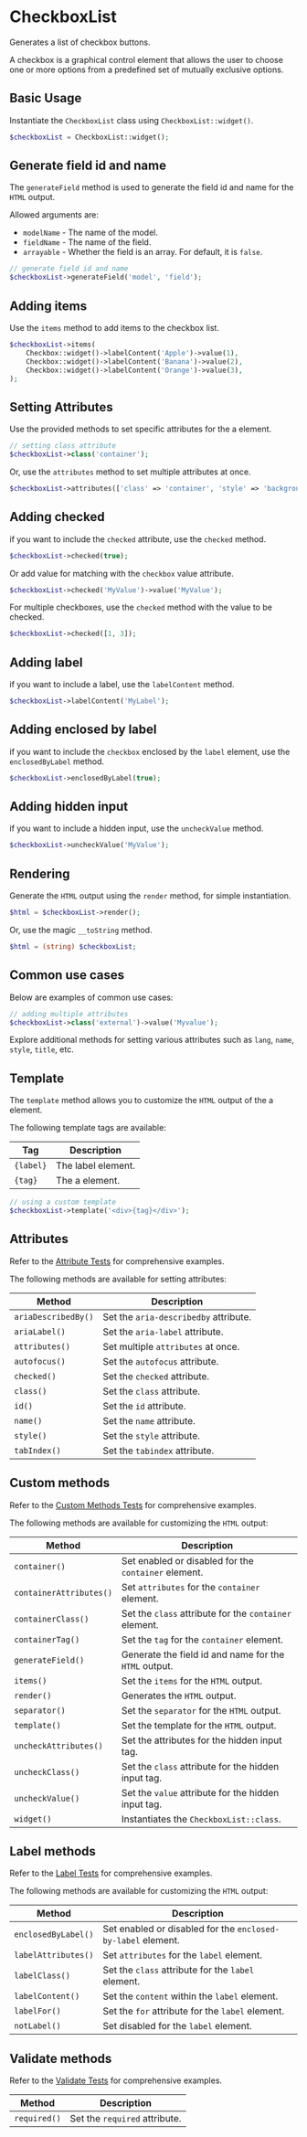# CheckboxList

Generates a list of checkbox buttons.

A checkbox is a graphical control element that allows the user to choose one or more options from a predefined set of
mutually exclusive options.

## Basic Usage

Instantiate the `CheckboxList` class using `CheckboxList::widget()`.

```php
$checkboxList = CheckboxList::widget();
```

## Generate field id and name

The `generateField` method is used to generate the field id and name for the `HTML` output.

Allowed arguments are:

- `modelName` - The name of the model.
- `fieldName` - The name of the field.
- `arrayable` - Whether the field is an array. For default, it is `false`.

```php
// generate field id and name
$checkboxList->generateField('model', 'field');
```

## Adding items

Use the `items` method to add items to the checkbox list.

```php
$checkboxList->items(
    Checkbox::widget()->labelContent('Apple')->value(1),
    Checkbox::widget()->labelContent('Banana')->value(2),
    Checkbox::widget()->labelContent('Orange')->value(3),
);
```

## Setting Attributes

Use the provided methods to set specific attributes for the a element.

```php
// setting class attribute
$checkboxList->class('container');
```

Or, use the `attributes` method to set multiple attributes at once.

```php
$checkboxList->attributes(['class' => 'container', 'style' => 'background-color: #eee;']);
```

## Adding checked

if you want to include the `checked` attribute, use the `checked` method.

```php
$checkboxList->checked(true);
```

Or add value for matching with the `checkbox` value attribute.

```php
$checkboxList->checked('MyValue')->value('MyValue');
```

For multiple checkboxes, use the `checked` method with the value to be checked.

```php
$checkboxList->checked([1, 3]);
```

## Adding label

if you want to include a label, use the `labelContent` method.

```php
$checkboxList->labelContent('MyLabel');
```

## Adding enclosed by label

if you want to include the `checkbox` enclosed by the `label` element, use the `enclosedByLabel` method.

```php
$checkboxList->enclosedByLabel(true);
```

## Adding hidden input

if you want to include a hidden input, use the `uncheckValue` method.

```php
$checkboxList->uncheckValue('MyValue');
```

## Rendering

Generate the `HTML` output using the `render` method, for simple instantiation. 

```php
$html = $checkboxList->render();
```

Or, use the magic `__toString` method.

```php
$html = (string) $checkboxList;
```

## Common use cases

Below are examples of common use cases:

```php
// adding multiple attributes
$checkboxList->class('external')->value('Myvalue');
```

Explore additional methods for setting various attributes such as `lang`, `name`, `style`, `title`, etc.

## Template

The `template` method allows you to customize the `HTML` output of the a element.

The following template tags are available:

| Tag       | Description        |
| --------- | ------------------ |
| `{label}` | The label element. |
| `{tag}`   | The a element.     |

```php
// using a custom template
$checkboxList->template('<div>{tag}</div>');
```

## Attributes

Refer to the [Attribute Tests](https://github.com/php-forge/html/blob/main/tests/FormControl/Input/CheckboxList/AttributeTest.php)
for comprehensive examples.

The following methods are available for setting attributes:

| Method             | Description                                                                                     |
| ------------------ | ----------------------------------------------------------------------------------------------- |
| `ariaDescribedBy()`| Set the `aria-describedby` attribute.                                                           |
| `ariaLabel()`      | Set the `aria-label` attribute.                                                                 |
| `attributes()`     | Set multiple `attributes` at once.                                                              |
| `autofocus()`      | Set the `autofocus` attribute.                                                                  |
| `checked()`        | Set the `checked` attribute.                                                                    |
| `class()`          | Set the `class` attribute.                                                                      |
| `id()`             | Set the `id` attribute.                                                                         |
| `name()`           | Set the `name` attribute.                                                                       |
| `style()`          | Set the `style` attribute.                                                                      |
| `tabIndex()`       | Set the `tabindex` attribute.                                                                   |

## Custom methods

Refer to the [Custom Methods Tests](https://github.com/php-forge/html/blob/main/tests/FormControl/Input/CheckboxList/CustomMethodTest.php)
for comprehensive examples.

The following methods are available for customizing the `HTML` output:

| Method                 | Description                                                                                 |
| ---------------------- | ------------------------------------------------------------------------------------------- |
| `container()`          | Set enabled or disabled for the `container` element.                                        |
| `containerAttributes()`| Set `attributes` for the `container` element.                                               |
| `containerClass()`     | Set the `class` attribute for the `container` element.                                      |
| `containerTag()`       | Set the `tag` for the `container` element.                                                  |
| `generateField()`      | Generate the field id and name for the `HTML` output.                                       |
| `items()`              | Set the `items` for the `HTML` output.                                                      |
| `render()`             | Generates the `HTML` output.                                                                |
| `separator()`          | Set the `separator` for the `HTML` output.                                                  |
| `template()`           | Set the template for the `HTML` output.                                                     |
| `uncheckAttributes()`  | Set the attributes for the hidden input tag.                                                |
| `uncheckClass()`       | Set the `class` attribute for the hidden input tag.                                         |
| `uncheckValue()`       | Set the `value` attribute for the hidden input tag.                                         |
| `widget()`             | Instantiates the `CheckboxList::class`.                                                     |

## Label methods

Refer to the [Label Tests](https://github.com/php-forge/html/blob/main/tests/FormControl/Input/CheckboxList/LabelTest.php)
for comprehensive examples.

The following methods are available for customizing the `HTML` output:

| Method             | Description                                                                                     |
| ------------------ | ----------------------------------------------------------------------------------------------- |
| `enclosedByLabel()`| Set enabled or disabled for the `enclosed-by-label` element.                                    |
| `labelAttributes()`| Set `attributes` for the `label` element.                                                       |
| `labelClass()`     | Set the `class` attribute for the `label` element.                                              |
| `labelContent()`   | Set the `content` within the `label` element.                                                   |
| `labelFor()`       | Set the `for` attribute for the `label` element.                                                |
| `notLabel()`       | Set disabled for the `label` element.   

## Validate methods

Refer to the [Validate Tests](https://github.com/php-forge/html/blob/main/tests/FormControl/Input/CheckboxList/ValidateTest.php)
for comprehensive examples.

| Method         | Description                                                                                         |
| -------------- | --------------------------------------------------------------------------------------------------- |
| `required()`   | Set the `required` attribute.                                                                       |
